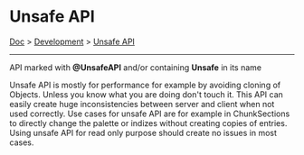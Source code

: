 # Unsafe API

[Doc](../index.md) > [Development](../index.md#development) > [Unsafe API](#unsafe-api)

---

API marked with __@UnsafeAPI__ and/or containing __Unsafe__ in its name

Unsafe API is mostly for performance for example by avoiding cloning of Objects.
Unless you know what you are doing don't touch it.
This API can easily create huge inconsistencies between server and client when not used correctly.
Use cases for unsafe API are for example in ChunkSections to directly change the palette or indizes without creating copies of entries. Using unsafe API for read only purpose should create no issues in most cases.
